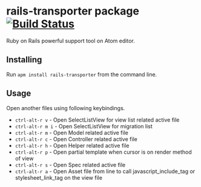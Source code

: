 # rails-transporter package [![Build Status](https://travis-ci.org/hmatsuda/rails-transporter.svg?branch=master)](https://travis-ci.org/hmatsuda/rails-transporter)

Ruby on Rails powerful support tool on Atom editor.

## Installing
Run `apm install rails-transporter` from the command line.

## Usage
Open another files using following keybindings.

* `ctrl-alt-r v` - Open SelectListView for view list related active file
* `ctrl-alt-r m i` - Open SelectListView for migration list
* `ctrl-alt-r m` - Open Model related active file
* `ctrl-alt-r c` - Open Controller related active file
* `ctrl-alt-r h` - Open Helper related active file
* `ctrl-alt-r p` - Open partial template when cursor is on render method of view
* `ctrl-alt-r s` - Open Spec related active file
* `ctrl-alt-r a` - Open Asset file from line to call javascript_include_tag or stylesheet_link_tag on the view file
